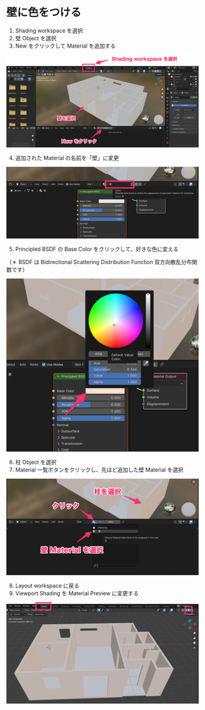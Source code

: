 # 壁に色をつける

1. Shading workspace を選択
2. 壁 Object を選択
3. New をクリックして Material を追加する

![Shading workspace で Material を追加](images/shading_new.png)

4. 追加された Material の名前を「壁」に変更

![Material の名前を「壁」に変更](images/shading_new_name.png)

5. Principled BSDF の Base Color をクリックして、好きな色に変える

（＊ BSDF は Bidirectional Scattering Distribution Function 双方向散乱分布関数です）

![壁の色を変更](images/shading_color.png)

6. 柱 Object を選択
7. Material 一覧ボタンをクリックし、先ほど追加した壁 Material を選択

![柱の Material を変更](images/shading_piller.png)

8. Layout workspace に戻る
9. Viewport Shading を Material Preview に変更する

![Layout workspace で Material Preview を確認](images/layout_material.png)

